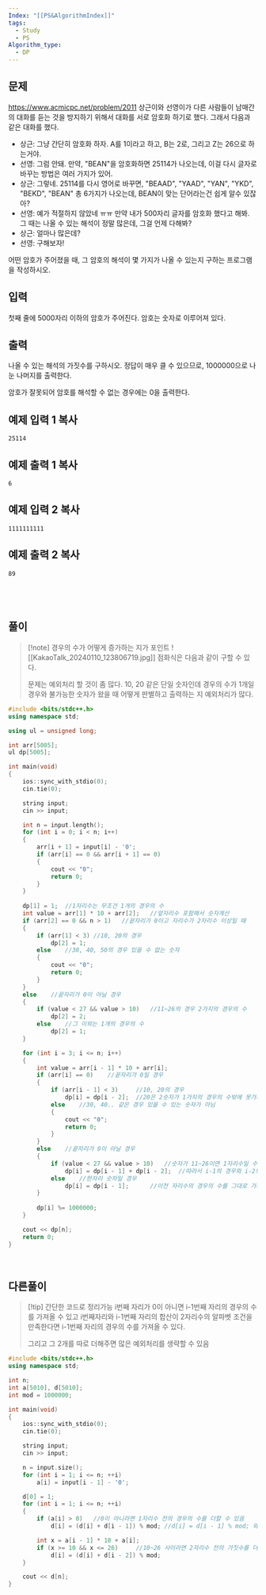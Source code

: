 ```yaml
---
Index: "[[PS&AlgorithmIndex]]"
tags:
  - Study
  - PS
Algorithm_type:
  - DP
---
```


## 문제
https://www.acmicpc.net/problem/2011
상근이와 선영이가 다른 사람들이 남매간의 대화를 듣는 것을 방지하기 위해서 대화를 서로 암호화 하기로 했다. 그래서 다음과 같은 대화를 했다.

- 상근: 그냥 간단히 암호화 하자. A를 1이라고 하고, B는 2로, 그리고 Z는 26으로 하는거야.
- 선영: 그럼 안돼. 만약, "BEAN"을 암호화하면 25114가 나오는데, 이걸 다시 글자로 바꾸는 방법은 여러 가지가 있어.
- 상근: 그렇네. 25114를 다시 영어로 바꾸면, "BEAAD", "YAAD", "YAN", "YKD", "BEKD", "BEAN" 총 6가지가 나오는데, BEAN이 맞는 단어라는건 쉽게 알수 있잖아?
- 선영: 예가 적절하지 않았네 ㅠㅠ 만약 내가 500자리 글자를 암호화 했다고 해봐. 그 때는 나올 수 있는 해석이 정말 많은데, 그걸 언제 다해봐?
- 상근: 얼마나 많은데?
- 선영: 구해보자!

어떤 암호가 주어졌을 때, 그 암호의 해석이 몇 가지가 나올 수 있는지 구하는 프로그램을 작성하시오.

## 입력

첫째 줄에 5000자리 이하의 암호가 주어진다. 암호는 숫자로 이루어져 있다.

## 출력

나올 수 있는 해석의 가짓수를 구하시오. 정답이 매우 클 수 있으므로, 1000000으로 나눈 나머지를 출력한다.

암호가 잘못되어 암호를 해석할 수 없는 경우에는 0을 출력한다.

## 예제 입력 1 복사

```
25114
```

## 예제 출력 1 복사

```
6
```

## 예제 입력 2 복사

```
1111111111
```

## 예제 출력 2 복사

```
89
```
   
---
## 풀이
> [!note] 경우의 수가 어떻게 증가하는 지가 포인트
> ![[KakaoTalk_20240110_123806719.jpg]]
> 점화식은 다음과 같이 구할 수 있다.
> 
> 문제는 예외처리 할 것이 좀 많다.
> 10, 20 같은 단일 숫자인데 경우의 수가 1개일 경우와
> 불가능한 숫자가 왔을 때 어떻게 판별하고 출력하는 지 예외처리가 많다.
```cpp
#include <bits/stdc++.h>
using namespace std;

using ul = unsigned long;

int arr[5005];
ul dp[5005];

int main(void) 
{
	ios::sync_with_stdio(0);
	cin.tie(0);

	string input;
	cin >> input;

	int n = input.length();
	for (int i = 0; i < n; i++)
	{
		arr[i + 1] = input[i] - '0';
		if (arr[i] == 0 && arr[i + 1] == 0)
		{
			cout << "0";
			return 0;
		}
	}
	
	dp[1] = 1;	//1자리수는 무조건 1개의 경우의 수
	int value = arr[1] * 10 + arr[2];	//앞자리수 포함해서 숫자계산
	if (arr[2] == 0 && n > 1)	//끝자리가 0이고 자리수가 2자리수 이상일 때
	{
		if (arr[1] < 3)	//10, 20의 경우
			dp[2] = 1;
		else	//30, 40, 50의 경우 있을 수 없는 숫자
		{
			cout << "0";
			return 0;
		}
	}
	else	//끝자리가 0이 아닐 경우
	{
		if (value < 27 && value > 10)	//11~26의 경우 2가지의 경우의 수
			dp[2] = 2;
		else	//그 이외는 1개의 경우의 수
			dp[2] = 1;
	}

	for (int i = 3; i <= n; i++)
	{
		int value = arr[i - 1] * 10 + arr[i];
		if (arr[i] == 0)	//끝자리가 0일 경우
		{
			if (arr[i - 1] < 3)		//10, 20의 경우
				dp[i] = dp[i - 2];	//20은 2숫자가 1가지의 경우의 수밖에 못가지므로 i-2를 그대로 가져옴
			else	//30, 40.. 같은 경우 있을 수 있는 숫자가 아님
			{
				cout << "0";
				return 0;
			}
		}
		else	//끝자리가 0이 아닐 경우
		{
			if (value < 27 && value > 10)	//숫자가 11~26이면 1자리수일 수도 있고 2자리수일 수도 있음
				dp[i] = dp[i - 1] + dp[i - 2];	//따라서 i-1의 경우와 i-2의 경우를 더해준다
			else	//한자리 숫자일 경우
				dp[i] = dp[i - 1];		//이전 자리수의 경우의 수를 그대로 가져옴
		}
			
		dp[i] %= 1000000;
	}

	cout << dp[n];
	return 0;
}
```
   
   
## 다른풀이
> [!tip] 간단한 코드로 정리가능
> i번째 자리가 0이 아니면 i-1번째 자리의 경우의 수를 가져올 수 있고
> i번째자리와 i-1번째 자리의 합산이 2자리수의 알파벳 조건을 만족한다면 i-1번째 자리의 경우의 수를 가져올 수 있다.
> 
> 그리고 그 2개를 따로 더해주면 많은 예외처리를 생략할 수 있음
```cpp
#include <bits/stdc++.h>
using namespace std;

int n;
int a[5010], d[5010];
int mod = 1000000;

int main(void) 
{
	ios::sync_with_stdio(0);
	cin.tie(0);

	string input; 
	cin >> input;

	n = input.size();
	for (int i = 1; i <= n; ++i)
		a[i] = input[i - 1] - '0';

	d[0] = 1;
	for (int i = 1; i <= n; ++i)
	{
		if (a[i] > 0)	//0이 아니라면 1자리수 전의 경우의 수를 더할 수 있음
			d[i] = (d[i] + d[i - 1]) % mod;	//d[i] = d[i - 1] % mod; 와 동일한데 가시성을 위해 이렇게 적음

		int x = a[i - 1] * 10 + a[i];
		if (x >= 10 && x <= 26)		//10~26 사이라면 2자리수 전의 가짓수를 더할 수 있음
			d[i] = (d[i] + d[i - 2]) % mod;
	}

	cout << d[n];
}
```